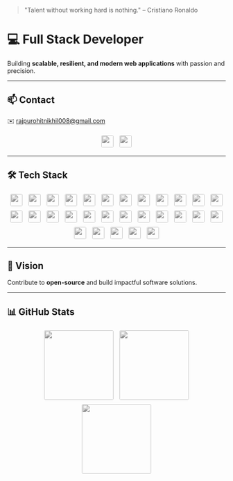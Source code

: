 > "Talent without working hard is nothing." – Cristiano Ronaldo

# 💻 Full Stack Developer
Building **scalable, resilient, and modern web applications** with passion and precision.

---

## 📫 Contact
✉️ rajpurohitnikhil008@gmail.com  

<p align="center">
<a href="https://x.com/nick_realm_01"><img src="https://img.shields.io/badge/X-FFFFFF?style=for-the-badge&logo=x&logoColor=000000&color=000000&borderColor=FFFFFF" height="28" /></a>
<a href="https://www.linkedin.com/in/nikhil-rajpurohit-05b39734a/"><img src="https://img.shields.io/badge/LinkedIn-FFFFFF?style=for-the-badge&logo=linkedin&logoColor=000000&color=000000&borderColor=FFFFFF" height="28" /></a>
</p>

---

## 🛠 Tech Stack

<p align="center">
<a href="#"><img src="https://img.shields.io/badge/C-FFFFFF?style=for-the-badge&logo=c&logoColor=000000&color=000000&borderColor=FFFFFF" height="28" /></a>
<a href="#"><img src="https://img.shields.io/badge/C++-FFFFFF?style=for-the-badge&logo=c%2B%2B&logoColor=000000&color=000000&borderColor=FFFFFF" height="28" /></a>
<a href="#"><img src="https://img.shields.io/badge/JavaScript-FFFFFF?style=for-the-badge&logo=javascript&logoColor=000000&color=000000&borderColor=FFFFFF" height="28" /></a>
<a href="#"><img src="https://img.shields.io/badge/TypeScript-FFFFFF?style=for-the-badge&logo=typescript&logoColor=000000&color=000000&borderColor=FFFFFF" height="28" /></a>
<a href="#"><img src="https://img.shields.io/badge/React-FFFFFF?style=for-the-badge&logo=react&logoColor=000000&color=000000&borderColor=FFFFFF" height="28" /></a>
<a href="#"><img src="https://img.shields.io/badge/Next.js-FFFFFF?style=for-the-badge&logo=next.js&logoColor=000000&color=000000&borderColor=FFFFFF" height="28" /></a>
<a href="#"><img src="https://img.shields.io/badge/TailwindCSS-FFFFFF?style=for-the-badge&logo=tailwind-css&logoColor=000000&color=000000&borderColor=FFFFFF" height="28" /></a>
<a href="#"><img src="https://img.shields.io/badge/Shadcn-FFFFFF?style=for-the-badge&logo=shadcn&logoColor=000000&color=000000&borderColor=FFFFFF" height="28" /></a>
<a href="#"><img src="https://img.shields.io/badge/Node.js-FFFFFF?style=for-the-badge&logo=node.js&logoColor=000000&color=000000&borderColor=FFFFFF" height="28" /></a>
<a href="#"><img src="https://img.shields.io/badge/Express.js-FFFFFF?style=for-the-badge&logo=express&logoColor=000000&color=000000&borderColor=FFFFFF" height="28" /></a>
<a href="#"><img src="https://img.shields.io/badge/REST-FFFFFF?style=for-the-badge&logo=rest&logoColor=000000&color=000000&borderColor=FFFFFF" height="28" /></a>
<a href="#"><img src="https://img.shields.io/badge/Socket.io-FFFFFF?style=for-the-badge&logo=socket.io&logoColor=000000&color=000000&borderColor=FFFFFF" height="28" /></a>
<a href="#"><img src="https://img.shields.io/badge/JWT-FFFFFF?style=for-the-badge&logo=jwt&logoColor=000000&color=000000&borderColor=FFFFFF" height="28" /></a>
<a href="#"><img src="https://img.shields.io/badge/MongoDB-FFFFFF?style=for-the-badge&logo=mongodb&logoColor=000000&color=000000&borderColor=FFFFFF" height="28" /></a>
<a href="#"><img src="https://img.shields.io/badge/PostgreSQL-FFFFFF?style=for-the-badge&logo=postgresql&logoColor=000000&color=000000&borderColor=FFFFFF" height="28" /></a>
<a href="#"><img src="https://img.shields.io/badge/MySQL-FFFFFF?style=for-the-badge&logo=mysql&logoColor=000000&color=000000&borderColor=FFFFFF" height="28" /></a>
<a href="#"><img src="https://img.shields.io/badge/Prisma-FFFFFF?style=for-the-badge&logo=prisma&logoColor=000000&color=000000&borderColor=FFFFFF" height="28" /></a>
<a href="#"><img src="https://img.shields.io/badge/Mongoose-FFFFFF?style=for-the-badge&logo=mongoose&logoColor=000000&color=000000&borderColor=FFFFFF" height="28" /></a>
<a href="#"><img src="https://img.shields.io/badge/Redis-FFFFFF?style=for-the-badge&logo=redis&logoColor=000000&color=000000&borderColor=FFFFFF" height="28" /></a>
<a href="#"><img src="https://img.shields.io/badge/Supabase-FFFFFF?style=for-the-badge&logo=supabase&logoColor=000000&color=000000&borderColor=FFFFFF" height="28" /></a>
<a href="#"><img src="https://img.shields.io/badge/Git-FFFFFF?style=for-the-badge&logo=git&logoColor=000000&color=000000&borderColor=FFFFFF" height="28" /></a>
<a href="#"><img src="https://img.shields.io/badge/GitHub-FFFFFF?style=for-the-badge&logo=github&logoColor=000000&color=000000&borderColor=FFFFFF" height="28" /></a>
<a href="#"><img src="https://img.shields.io/badge/VSCode-FFFFFF?style=for-the-badge&logo=visual-studio-code&logoColor=000000&color=000000&borderColor=FFFFFF" height="28" /></a>
<a href="#"><img src="https://img.shields.io/badge/Postman-FFFFFF?style=for-the-badge&logo=postman&logoColor=000000&color=000000&borderColor=FFFFFF" height="28" /></a>
<a href="#"><img src="https://img.shields.io/badge/NPM-FFFFFF?style=for-the-badge&logo=npm&logoColor=000000&color=000000&borderColor=FFFFFF" height="28" /></a>
<a href="#"><img src="https://img.shields.io/badge/Docker-FFFFFF?style=for-the-badge&logo=docker&logoColor=000000&color=000000&borderColor=FFFFFF" height="28" /></a>
<a href="#"><img src="https://img.shields.io/badge/Vercel-FFFFFF?style=for-the-badge&logo=vercel&logoColor=000000&color=000000&borderColor=FFFFFF" height="28" /></a>
<a href="#"><img src="https://img.shields.io/badge/Firebase-FFFFFF?style=for-the-badge&logo=firebase&logoColor=000000&color=000000&borderColor=FFFFFF" height="28" /></a>
<a href="#"><img src="https://img.shields.io/badge/Google_Cloud-FFFFFF?style=for-the-badge&logo=google-cloud&logoColor=000000&color=000000&borderColor=FFFFFF" height="28" /></a>
</p>

<style>
p img {
  filter: grayscale(100%);
  transition: transform 0.2s ease, filter 0.2s ease;
  margin: 4px;
  border: 1px solid white;
  border-radius: 4px;
}
p img:hover {
  filter: grayscale(0%);
  transform: translateY(-3px);
}
</style>

---

## 🌟 Vision
Contribute to **open-source** and build impactful software solutions.

---

## 📊 GitHub Stats
<p align="center">
<img src="https://github-readme-stats.vercel.app/api?username=nikhil008-git&show_icons=true&count_private=true&theme=tokyonight&border_color=FFFFFF&hide=prs,issues" height="160" />
<img src="https://github-readme-stats.vercel.app/api/top-langs/?username=nikhil008-git&layout=compact&theme=tokyonight&border_color=FFFFFF" height="160" />
<img src="https://github-readme-stats.vercel.app/api/wakatime?username=nikhil008-git&theme=tokyonight&border_color=FFFFFF" height="160" />
</p>
